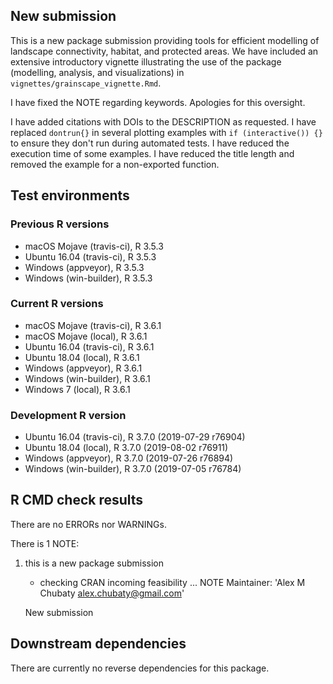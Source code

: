 ## New submission

This is a new package submission providing tools for efficient modelling of landscape connectivity, habitat, and protected areas.
We have included an extensive introductory vignette illustrating the use of the package (modelling, analysis, and visualizations) in `vignettes/grainscape_vignette.Rmd`.

I have fixed the NOTE regarding keywords. Apologies for this oversight.

I have added citations with DOIs to the DESCRIPTION as requested.
I have replaced `dontrun{}` in several plotting examples with `if (interactive()) {}` to ensure they don't run during automated tests.
I have reduced the execution time of some examples.
I have reduced the title length and removed the example for a non-exported function.

## Test environments

### Previous R versions
* macOS Mojave       (travis-ci), R 3.5.3
* Ubuntu 16.04       (travis-ci), R 3.5.3
* Windows             (appveyor), R 3.5.3
* Windows          (win-builder), R 3.5.3

### Current R versions
* macOS Mojave       (travis-ci), R 3.6.1
* macOS Mojave           (local), R 3.6.1
* Ubuntu 16.04       (travis-ci), R 3.6.1
* Ubuntu 18.04           (local), R 3.6.1
* Windows             (appveyor), R 3.6.1
* Windows          (win-builder), R 3.6.1
* Windows 7              (local), R 3.6.1

### Development R version
* Ubuntu 16.04       (travis-ci), R 3.7.0 (2019-07-29 r76904)
* Ubuntu 18.04           (local), R 3.7.0 (2019-08-02 r76911)
* Windows             (appveyor), R 3.7.0 (2019-07-26 r76894)
* Windows          (win-builder), R 3.7.0 (2019-07-05 r76784)

## R CMD check results

There are no ERRORs nor WARNINGs.

There is 1 NOTE:

1. this is a new package submission

    * checking CRAN incoming feasibility ... NOTE
    Maintainer: 'Alex M Chubaty <alex.chubaty@gmail.com>'
    
    New submission

## Downstream dependencies

There are currently no reverse dependencies for this package.
